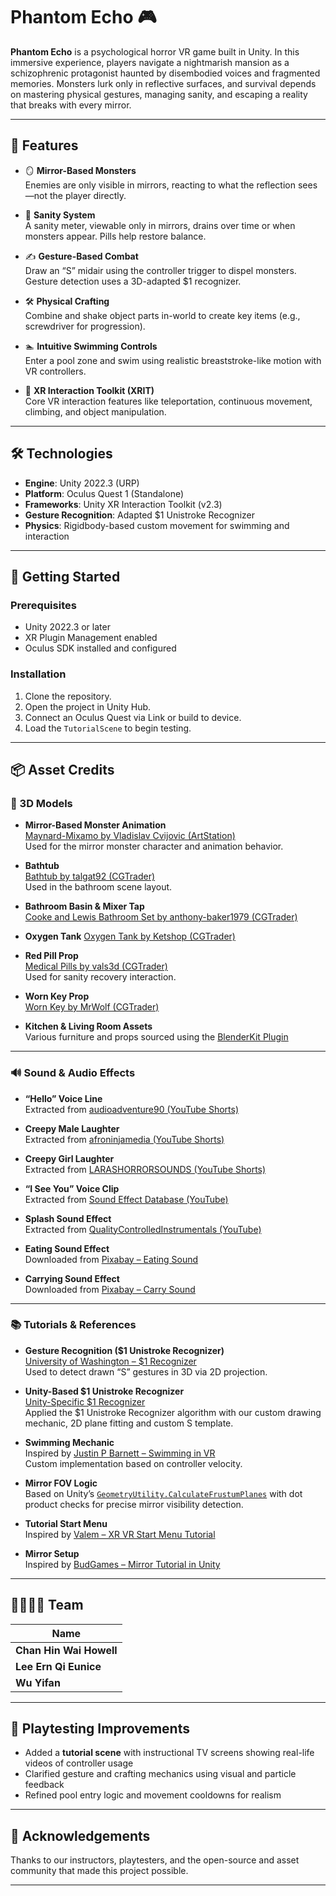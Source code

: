 # Phantom Echo 🎮

**Phantom Echo** is a psychological horror VR game built in Unity. In this immersive experience, players navigate a nightmarish mansion as a schizophrenic protagonist haunted by disembodied voices and fragmented memories. Monsters lurk only in reflective surfaces, and survival depends on mastering physical gestures, managing sanity, and escaping a reality that breaks with every mirror.

---

## 📌 Features

- 🪞 **Mirror-Based Monsters**  
  Enemies are only visible in mirrors, reacting to what the reflection sees—not the player directly.

- 🧠 **Sanity System**  
  A sanity meter, viewable only in mirrors, drains over time or when monsters appear. Pills help restore balance.

- ✍️ **Gesture-Based Combat**  
  Draw an “S” midair using the controller trigger to dispel monsters. Gesture detection uses a 3D-adapted $1 recognizer.

- 🛠️ **Physical Crafting**  
  Combine and shake object parts in-world to create key items (e.g., screwdriver for progression).

- 🏊 **Intuitive Swimming Controls**  
  Enter a pool zone and swim using realistic breaststroke-like motion with VR controllers.

- 🔄 **XR Interaction Toolkit (XRIT)**  
  Core VR interaction features like teleportation, continuous movement, climbing, and object manipulation.

---

## 🛠️ Technologies

- **Engine**: Unity 2022.3 (URP)
- **Platform**: Oculus Quest 1 (Standalone)
- **Frameworks**: Unity XR Interaction Toolkit (v2.3)
- **Gesture Recognition**: Adapted $1 Unistroke Recognizer
- **Physics**: Rigidbody-based custom movement for swimming and interaction

---

## 🚀 Getting Started

### Prerequisites
- Unity 2022.3 or later
- XR Plugin Management enabled
- Oculus SDK installed and configured

### Installation
1. Clone the repository.
2. Open the project in Unity Hub.
3. Connect an Oculus Quest via Link or build to device.
4. Load the `TutorialScene` to begin testing.

---

## 📦 Asset Credits

### 🧱 3D Models

- **Mirror-Based Monster Animation**  
  [Maynard-Mixamo by Vladislav Cvijovic (ArtStation)](https://www.artstation.com/artwork/q9AWRy)  
  Used for the mirror monster character and animation behavior.

- **Bathtub**  
  [Bathtub by talgat92 (CGTrader)](https://www.cgtrader.com/free-3d-models/interior/bathroom/bathtub-7be0c48a-30c2-4398-96aa-e02c888b4c48)  
  Used in the bathroom scene layout.

- **Bathroom Basin & Mixer Tap**  
  [Cooke and Lewis Bathroom Set by anthony-baker1979 (CGTrader)](https://www.cgtrader.com/free-3d-models/interior/bathroom/cooke-and-lewis-bathroom-basins-and-mixer-tap)

- **Oxygen Tank**
  [Oxygen Tank by Ketshop (CGTrader)](https://www.cgtrader.com/free-3d-models/industrial/tool/oxygen-tank-62f1b728-5114-4714-86f7-fea2e52021d1)

- **Red Pill Prop**  
  [Medical Pills by vals3d (CGTrader)](https://www.cgtrader.com/free-3d-models/science/medical/medical-pills-72b0db89-be9c-4253-b11c-62393c914dc7)  
  Used for sanity recovery interaction.

- **Worn Key Prop**  
  [Worn Key by MrWolf (CGTrader)](https://www.cgtrader.com/free-3d-models/household/other/worn-key-730dba2058ea7346f8855d825410d1c7)

- **Kitchen & Living Room Assets**  
  Various furniture and props sourced using the [BlenderKit Plugin](https://www.blenderkit.com/asset-gallery?query=category_subtree:model%20order:-created)

---

### 🔊 Sound & Audio Effects

- **“Hello” Voice Line**  
  Extracted from [audioadventure90 (YouTube Shorts)](https://www.youtube.com/shorts/h-rBf88Jhdw)

- **Creepy Male Laughter**  
  Extracted from [afroninjamedia (YouTube Shorts)](https://www.youtube.com/shorts/lA401IpD3Qs)

- **Creepy Girl Laughter**  
  Extracted from [LARASHORRORSOUNDS (YouTube Shorts)](https://www.youtube.com/shorts/pOyul7ASRt0)

- **“I See You” Voice Clip**  
  Extracted from [Sound Effect Database (YouTube)](https://www.youtube.com/watch?v=pUDFTYkk0rk)

- **Splash Sound Effect**  
  Extracted from [QualityControlledInstrumentals (YouTube)](https://www.youtube.com/watch?v=bpBLyDZRJDU)

- **Eating Sound Effect**  
  Downloaded from [Pixabay – Eating Sound](https://pixabay.com/sound-effects/eating-sound-effect-36186/)

- **Carrying Sound Effect**  
  Downloaded from [Pixabay – Carry Sound](https://pixabay.com/sound-effects/sound-effect-006-backpack-handling-278069/)
---

### 📚 Tutorials & References

- **Gesture Recognition ($1 Unistroke Recognizer)**  
  [University of Washington – $1 Recognizer](https://depts.washington.edu/madlab/proj/dollar/)  
  Used to detect drawn “S” gestures in 3D via 2D projection.

- **Unity-Based $1 Unistroke Recognizer**  
  [Unity-Specific $1 Recognizer](https://github.com/SteBeeGizmo/DollarUnity)  
  Applied the $1 Unistroke Recognizer algorithm with our custom drawing mechanic, 2D plane fitting and custom S template.

- **Swimming Mechanic**  
  Inspired by [Justin P Barnett – Swimming in VR](https://www.youtube.com/watch?v=ViQzKZvYdgE)  
  Custom implementation based on controller velocity.

- **Mirror FOV Logic**  
  Based on Unity’s [`GeometryUtility.CalculateFrustumPlanes`](https://docs.unity3d.com/ScriptReference/GeometryUtility.CalculateFrustumPlanes.html) with dot product checks for precise mirror visibility detection.

- **Tutorial Start Menu**  
  Inspired by [Valem – XR VR Start Menu Tutorial](https://www.youtube.com/watch?v=6WfowlZ51i8&t=323s)

- **Mirror Setup**  
  Inspired by [BudGames – Mirror Tutorial in Unity](https://www.youtube.com/watch?v=3OkcTkdgC5A)


---

## 👨‍👩‍👧‍👦 Team

| Name                    |
|-------------------------|
| **Chan Hin Wai Howell** |
| **Lee Ern Qi Eunice**   |
| **Wu Yifan**            |

---

## 🧪 Playtesting Improvements

- Added a **tutorial scene** with instructional TV screens showing real-life videos of controller usage
- Clarified gesture and crafting mechanics using visual and particle feedback
- Refined pool entry logic and movement cooldowns for realism

---

## 🙏 Acknowledgements

Thanks to our instructors, playtesters, and the open-source and asset community that made this project possible.

---

